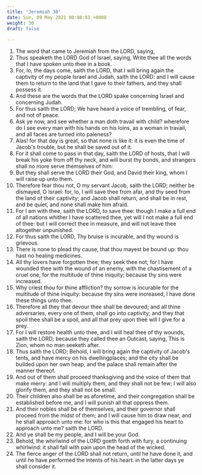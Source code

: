 ```yaml
---
title: 'Jeremiah 30'
date: Sun, 09 May 2021 00:00:01 +0000
weight: 30
draft: false
  
---
```


1. The word that came to Jeremiah from the LORD, saying,
2. Thus speaketh the LORD God of Israel, saying, Write thee all the words that I have spoken unto thee in a book.
3. For, lo, the days come, saith the LORD, that I will bring again the captivity of my people Israel and Judah, saith the LORD: and I will cause them to return to the land that I gave to their fathers, and they shall possess it.
4. And these are the words that the LORD spake concerning Israel and concerning Judah.
5. For thus saith the LORD; We have heard a voice of trembling, of fear, and not of peace.
6. Ask ye now, and see whether a man doth travail with child? wherefore do I see every man with his hands on his loins, as a woman in travail, and all faces are turned into paleness?
7. Alas! for that day is great, so that none is like it: it is even the time of Jacob's trouble, but he shall be saved out of it.
8. For it shall come to pass in that day, saith the LORD of hosts, that I will break his yoke from off thy neck, and will burst thy bonds, and strangers shall no more serve themselves of him:
9. But they shall serve the LORD their God, and David their king, whom I will raise up unto them.
10. Therefore fear thou not, O my servant Jacob, saith the LORD; neither be dismayed, O Israel: for, lo, I will save thee from afar, and thy seed from the land of their captivity; and Jacob shall return, and shall be in rest, and be quiet, and none shall make him afraid.
11. For I am with thee, saith the LORD, to save thee: though I make a full end of all nations whither I have scattered thee, yet will I not make a full end of thee: but I will correct thee in measure, and will not leave thee altogether unpunished.
12. For thus saith the LORD, Thy bruise is incurable, and thy wound is grievous.
13. There is none to plead thy cause, that thou mayest be bound up: thou hast no healing medicines.
14. All thy lovers have forgotten thee; they seek thee not; for I have wounded thee with the wound of an enemy, with the chastisement of a cruel one, for the multitude of thine iniquity; because thy sins were increased.
15. Why criest thou for thine affliction? thy sorrow is incurable for the multitude of thine iniquity: because thy sins were increased, I have done these things unto thee.
16. Therefore all they that devour thee shall be devoured; and all thine adversaries, every one of them, shall go into captivity; and they that spoil thee shall be a spoil, and all that prey upon thee will I give for a prey.
17. For I will restore health unto thee, and I will heal thee of thy wounds, saith the LORD; because they called thee an Outcast, saying, This is Zion, whom no man seeketh after.
18. Thus saith the LORD; Behold, I will bring again the captivity of Jacob's tents, and have mercy on his dwellingplaces; and the city shall be builded upon her own heap, and the palace shall remain after the manner thereof.
19. And out of them shall proceed thanksgiving and the voice of them that make merry: and I will multiply them, and they shall not be few; I will also glorify them, and they shall not be small.
20. Their children also shall be as aforetime, and their congregation shall be established before me, and I will punish all that oppress them.
21. And their nobles shall be of themselves, and their governor shall proceed from the midst of them; and I will cause him to draw near, and he shall approach unto me: for who is this that engaged his heart to approach unto me? saith the LORD.
22. And ye shall be my people, and I will be your God.
23. Behold, the whirlwind of the LORD goeth forth with fury, a continuing whirlwind: it shall fall with pain upon the head of the wicked.
24. The fierce anger of the LORD shall not return, until he have done it, and until he have performed the intents of his heart: in the latter days ye shall consider it.
